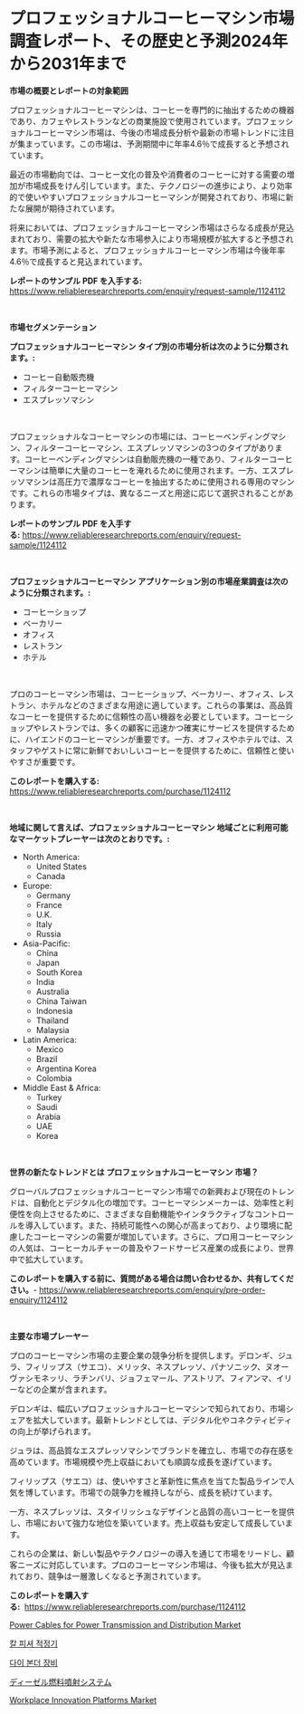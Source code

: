 <p><h1>プロフェッショナルコーヒーマシン市場調査レポート、その歴史と予測2024年から2031年まで</h1></p><p><strong>市場の概要とレポートの対象範囲</strong></p>
<p><p>プロフェッショナルコーヒーマシンは、コーヒーを専門的に抽出するための機器であり、カフェやレストランなどの商業施設で使用されています。プロフェッショナルコーヒーマシン市場は、今後の市場成長分析や最新の市場トレンドに注目が集まっています。この市場は、予測期間中に年率4.6％で成長すると予想されています。</p><p>最近の市場動向では、コーヒー文化の普及や消費者のコーヒーに対する需要の増加が市場成長をけん引しています。また、テクノロジーの進歩により、より効率的で使いやすいプロフェッショナルコーヒーマシンが開発されており、市場に新たな展開が期待されています。</p><p>将来においては、プロフェッショナルコーヒーマシン市場はさらなる成長が見込まれており、需要の拡大や新たな市場参入により市場規模が拡大すると予想されます。市場予測によると、プロフェッショナルコーヒーマシン市場は今後年率4.6％で成長すると見込まれています。</p></p>
<p><strong>レポートのサンプル PDF を入手する:</strong> <a href="https://www.reliableresearchreports.com/enquiry/request-sample/1124112">https://www.reliableresearchreports.com/enquiry/request-sample/1124112</a></p>
<p>&nbsp;</p>
<p><strong>市場セグメンテーション</strong></p>
<p><strong>プロフェッショナルコーヒーマシン タイプ別の市場分析は次のように分類されます。:</strong></p>
<p><ul><li>コーヒー自動販売機</li><li>フィルターコーヒーマシン</li><li>エスプレッソマシン</li></ul></p>
<p>&nbsp;</p>
<p><p>プロフェッショナルなコーヒーマシンの市場には、コーヒーベンディングマシン、フィルターコーヒーマシン、エスプレッソマシンの3つのタイプがあります。コーヒーベンディングマシンは自動販売機の一種であり、フィルターコーヒーマシンは簡単に大量のコーヒーを淹れるために使用されます。一方、エスプレッソマシンは高圧力で濃厚なコーヒーを抽出するために使用される専用のマシンです。これらの市場タイプは、異なるニーズと用途に応じて選択されることがあります。</p></p>
<p><strong>レポートのサンプル PDF を入手する:</strong>&nbsp;<a href="https://www.reliableresearchreports.com/enquiry/request-sample/1124112">https://www.reliableresearchreports.com/enquiry/request-sample/1124112</a></p>
<p>&nbsp;</p>
<p><strong> プロフェッショナルコーヒーマシン アプリケーション別の市場産業調査は次のように分類されます。:</strong></p>
<p><ul><li>コーヒーショップ</li><li>ベーカリー</li><li>オフィス</li><li>レストラン</li><li>ホテル</li></ul></p>
<p>&nbsp;</p>
<p><p>プロのコーヒーマシン市場は、コーヒーショップ、ベーカリー、オフィス、レストラン、ホテルなどのさまざまな用途に適しています。これらの事業は、高品質なコーヒーを提供するために信頼性の高い機器を必要としています。コーヒーショップやレストランでは、多くの顧客に迅速かつ確実にサービスを提供するために、ハイエンドのコーヒーマシンが重要です。一方、オフィスやホテルでは、スタッフやゲストに常に新鮮でおいしいコーヒーを提供するために、信頼性と使いやすさが重要です。</p></p>
<p><strong>このレポートを購入する:</strong>&nbsp; <a href="https://www.reliableresearchreports.com/purchase/1124112">https://www.reliableresearchreports.com/purchase/1124112</a></p>
<p>&nbsp;</p>
<p><strong>地域に関して言えば、プロフェッショナルコーヒーマシン 地域ごとに利用可能なマーケットプレーヤーは次のとおりです。:</strong></p>
<p><ul>
    <li>
        North America:
        <ul>
            <li>United States</li>
            <li>Canada</li>
        </ul>
    </li>
    <li>
        Europe:
        <ul>
            <li>Germany</li>
            <li>France</li>
            <li>U.K.</li>
            <li>Italy</li>
            <li>Russia</li>
        </ul>
    </li>
    <li>
        Asia-Pacific:
        <ul>
            <li>China</li>
            <li>Japan</li>
            <li>South Korea</li>
            <li>India</li>
            <li>Australia</li>
            <li>China Taiwan</li>
            <li>Indonesia</li>
            <li>Thailand</li>
            <li>Malaysia</li>
        </ul>
    </li>
    <li>
        Latin America:
        <ul>
            <li>Mexico</li>
            <li>Brazil</li>
            <li>Argentina Korea</li>
            <li>Colombia</li>
        </ul>
    </li>
    <li>
        Middle East & Africa:
        <ul>
            <li>Turkey</li>
            <li>Saudi</li>
            <li>Arabia</li>
            <li>UAE</li>
            <li>Korea</li>
        </ul>
    </li>
    </ul></p>
<p>&nbsp;</p>
<p><strong>世界の新たなトレンドとは プロフェッショナルコーヒーマシン 市場？</strong></p>
<p><p>グローバルプロフェッショナルコーヒーマシン市場での新興および現在のトレンドは、自動化とデジタル化の増加です。コーヒーマシンメーカーは、効率性と利便性を向上させるために、さまざまな自動機能やインタラクティブなコントロールを導入しています。また、持続可能性への関心が高まっており、より環境に配慮したコーヒーマシンの需要が増加しています。さらに、プロ用コーヒーマシンの人気は、コーヒーカルチャーの普及やフードサービス産業の成長により、世界中で拡大しています。</p></p>
<p><strong>このレポートを購入する前に、質問がある場合は問い合わせるか、共有してください。</strong>- <a href="https://www.reliableresearchreports.com/enquiry/pre-order-enquiry/1124112">https://www.reliableresearchreports.com/enquiry/pre-order-enquiry/1124112</a></p>
<p>&nbsp;</p>
<p><strong>主要な市場プレーヤー</strong></p>
<p><p>プロのコーヒーマシン市場の主要企業の競争分析を提供します。デロンギ、ジュラ、フィリップス（サエコ）、メリッタ、ネスプレッソ、パナソニック、ヌオーヴァシモネッリ、ラチンバリ、ジョフェマール、アストリア、フィアンマ、イリーなどの企業が含まれます。</p><p>デロンギは、幅広いプロフェッショナルコーヒーマシンで知られており、市場シェアを拡大しています。最新トレンドとしては、デジタル化やコネクティビティの向上が挙げられます。</p><p>ジュラは、高品質なエスプレッソマシンでブランドを確立し、市場での存在感を高めています。市場規模や売上収益においても順調な成長を遂げています。</p><p>フィリップス（サエコ）は、使いやすさと革新性に焦点を当てた製品ラインで人気を博しています。市場での競争力を維持しながら、成長を続けています。</p><p>一方、ネスプレッソは、スタイリッシュなデザインと品質の高いコーヒーを提供し、市場において強力な地位を築いています。売上収益も安定して成長しています。</p><p>これらの企業は、新しい製品やテクノロジーの導入を通じて市場をリードし、顧客ニーズに対応しています。プロのコーヒーマシン市場は、今後も拡大が見込まれており、競争は一層激しくなると予測されています。</p></p>
<p><strong>このレポートを購入する:</strong>&nbsp;&nbsp;<a href="https://www.reliableresearchreports.com/purchase/1124112">https://www.reliableresearchreports.com/purchase/1124112</a></p>
<p><p><a href="https://view.publitas.com/reportprime-1/power-cables-for-power-transmission-and-distribution-market-growth-market-trends-covid-19-impact-and-forecasts-for-period-from-2024-2031/">Power Cables for Power Transmission and Distribution Market</a></p><p><a href="https://github.com/vs10l4sfg5c/Market-Research-Report-List-1/blob/main/9364769189801.md">칼 피셔 적정기</a></p><p><a href="https://github.com/crfsywufhm81415/Market-Research-Report-List-1/blob/main/1535805189800.md">다이 본더 장비</a></p><p><a href="https://github.com/cnnriuez22368/Market-Research-Report-List-1/blob/main/7647897189926.md">ディーゼル燃料噴射システム</a></p><p><a href="https://boundless-drawbridge-702.notion.site/Workplace-Innovation-Platforms-Market-Size-Share-Trends-Analysis-Report-By-Application-Regional--1701f4ca3a8f4782b2d8f504eb5f84d7">Workplace Innovation Platforms Market</a></p></p>